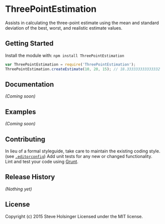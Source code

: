# ThreePointEstimation

Assists in calculating the three-point estimate using the mean and standard deviation of the best, worst, and realistic estimate values.

## Getting Started
Install the module with: `npm install ThreePointEstimation`

```javascript
var ThreePointEstimation = require('ThreePointEstimation');
ThreePointEstimation.createEstimate(10, 20, 15); // 18.333333333333332
```

## Documentation
_(Coming soon)_

## Examples
_(Coming soon)_

## Contributing
In lieu of a formal styleguide, take care to maintain the existing coding style. (see [`.editorconfig`](https://github.com/sholsinger/tpe/blob/master/.editorconfig)) Add unit tests for any new or changed functionality. Lint and test your code using [Grunt](http://gruntjs.com/).

## Release History
_(Nothing yet)_

## License
Copyright (c) 2015 Steve Holsinger
Licensed under the MIT license.
